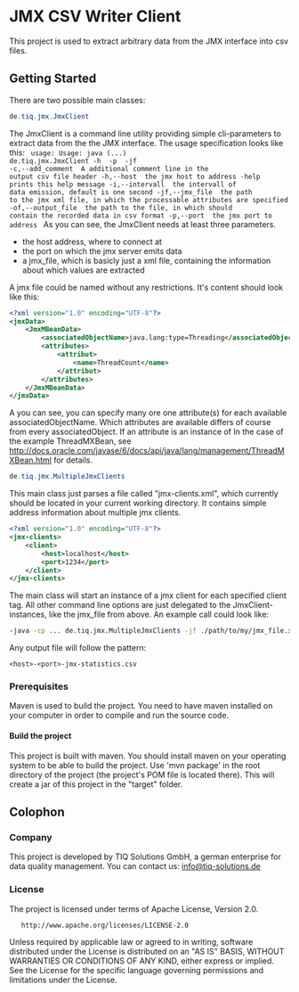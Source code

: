 # JMX CSV Writer Client

This project is used to extract arbitrary data from the JMX interface into csv files. 

## Getting Started

There are two possible main classes: 

```java
de.tiq.jmx.JmxClient
```
The JmxClient is a command line utility providing simple cli-parameters to extract data from the the JMX interface. The usage specification looks like this:
<code>
usage: Usage: java (...) de.tiq.jmx.JmxClient -h <host> -p <port> -jf
              <path-to-jmx-file>
 -c,--add_comment <additionalComment>   A additional comment line in the
                                        output csv file header
 -h,--host <host>                       the jmx host to address
 -help                                  prints this help message
 -i,--intervall <intervall>             the intervall of data emission,
                                        default is one second
 -jf,--jmx_file <jmxFile>               the path to the jmx xml file, in
                                        which the processable attributes
                                        are specified
 -of,--output_file <outputFile>         the path to the file, in which
                                        should contain the recorded data
                                        in csv format
 -p,--port <port>                       the jmx port to address
</code>
As you can see, the JmxClient needs at least three parameters. 
- the host address, where to connect at
- the port on which the jmx server emits data
- a jmx_file, which is basicly just a xml file, containing the information about which values are extracted

A jmx file could be named without any restrictions. 
It's content should look like this:
```xml
<?xml version="1.0" encoding="UTF-8"?>
<jmxData>
	<JmxMBeanData>
		<associatedObjectName>java.lang:type=Threading</associatedObjectName>
		<attributes>
			<attribut>
				<name>ThreadCount</name>
			</attribut>
		</attributes>
	</JmxMBeanData>
</jmxData>
```
A you can see, you can specify many ore one attribute(s) for each available associatedObjectName. 
Which attributes are available differs of course from every associatedObject.
If an attribute is an instance of 
In the case of the example ThreadMXBean, see http://docs.oracle.com/javase/6/docs/api/java/lang/management/ThreadMXBean.html for details.

```java
de.tiq.jmx.MultipleJmxClients
```

This main class just parses a file called "jmx-clients.xml", which currently should be located in your current working directory. It contains simple address information about multiple jmx clients. 
```xml
<?xml version="1.0" encoding="UTF-8"?>
<jmx-clients>
	<client>
		<host>localhost</host>
		<port>1234</port>
	</client>
</jmx-clients>
```
The main class will start an instance of a jmx client for each specified client tag. 
All other command line options are just delegated to the JmxClient-instances, like the jmx_file from above.
An example call could look like: 
```bash
-java -cp ... de.tiq.jmx.MultipleJmxClients -jf ./path/to/my/jmx_file.xml
```
Any output file will follow the pattern: 
```
<host>-<port>-jmx-statistics.csv
```
### Prerequisites
Maven is used to build the project. 
You need to have maven installed on your computer in order to compile and run the source code. 

#### Build the project
This project is built with maven. You should install maven on your operating system to be able to build the project. 
Use 'mvn package' in the root directory of the project (the project's POM file is located there). This will create a jar of this project in the "target" folder. 

## Colophon		

### Company

This project is developed by TIQ Solutions GmbH, a german enterprise for data quality management.
You can contact us: info@tiq-solutions.de 

### License 

The project is licensed under terms of Apache License, Version 2.0.

       http://www.apache.org/licenses/LICENSE-2.0

Unless required by applicable law or agreed to in writing, software
distributed under the License is distributed on an "AS IS" BASIS,
WITHOUT WARRANTIES OR CONDITIONS OF ANY KIND, either express or implied.
See the License for the specific language governing permissions and
limitations under the License.

